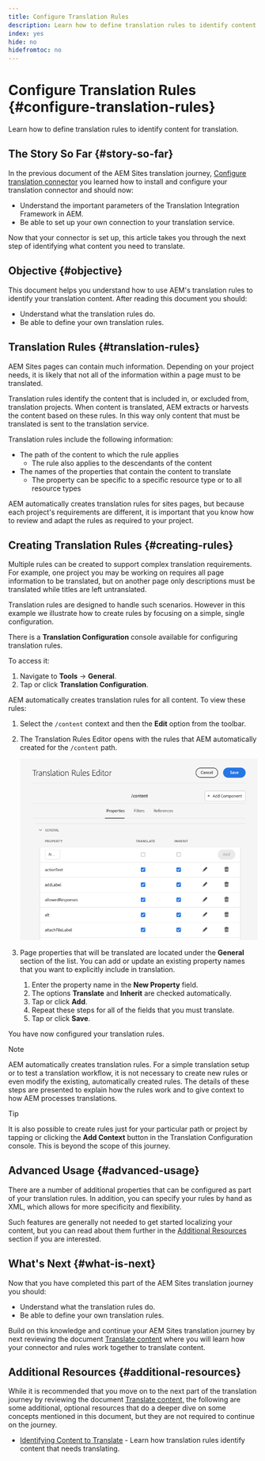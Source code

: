 ```yaml
---
title: Configure Translation Rules
description: Learn how to define translation rules to identify content for translation.
index: yes
hide: no
hidefromtoc: no
---
```


# Configure Translation Rules {#configure-translation-rules}

Learn how to define translation rules to identify content for translation.

## The Story So Far {#story-so-far}

In the previous document of the AEM Sites translation journey, [Configure translation connector](configure-connector.md) you learned how to install and configure your translation connector and should now:

* Understand the important parameters of the Translation Integration Framework in AEM.
* Be able to set up your own connection to your translation service.

Now that your connector is set up, this article takes you through the next step of identifying what content you need to translate.

## Objective {#objective}

This document helps you understand how to use AEM's translation rules to identify your translation content. After reading this document you should:

* Understand what the translation rules do.
* Be able to define your own translation rules.

## Translation Rules {#translation-rules}

AEM Sites pages can contain much information. Depending on your project needs, it is likely that not all of the information within a page must to be translated.

Translation rules identify the content that is included in, or excluded from, translation projects. When content is translated, AEM extracts or harvests the content based on these rules. In this way only content that must be translated is sent to the translation service.

Translation rules include the following information:

* The path of the content to which the rule applies
  * The rule also applies to the descendants of the content
* The names of the properties that contain the content to translate
  * The property can be specific to a specific resource type or to all resource types

AEM automatically creates translation rules for sites pages, but because each project's requirements are different, it is important that you know how to review and adapt the rules as required to your project.

## Creating Translation Rules {#creating-rules}

Multiple rules can be created to support complex translation requirements. For example, one project you may be working on requires all page information to be translated, but on another page only descriptions must be translated while titles are left untranslated.

Translation rules are designed to handle such scenarios. However in this example we illustrate how to create rules by focusing on a simple, single configuration.

There is a **Translation Configuration** console available for configuring translation rules.

To access it:

1. Navigate to **Tools** -&gt; **General**.
1. Tap or click **Translation Configuration**.

AEM automatically creates translation rules for all content. To view these rules:

1. Select the `/content` context and then the **Edit** option from the toolbar.
1. The Translation Rules Editor opens with the rules that AEM automatically created for the `/content` path.

   ![Translation rules editor](assets/translation-rules-editor.png)

1. Page properties that will be translated are located under the **General** section of the list. You can add or update an existing property names that you want to explicitly include in translation.
   1. Enter the property name in the **New Property** field.
   1. The options **Translate** and **Inherit** are checked automatically.
   1. Tap or click **Add**.
   1. Repeat these steps for all of the fields that you must translate.
   1. Tap or click **Save**.

You have now configured your translation rules.

>[!NOTE]
>
>AEM automatically creates translation rules. For a simple translation setup or to test a translation workflow, it is not necessary to create new rules or even modify the existing, automatically created rules. The details of these steps are presented to explain how the rules work and to give context to how AEM processes translations.

>[!TIP]
>
>It is also possible to create rules just for your particular path or project by tapping or clicking the **Add Context** button in the Translation Configuration console. This is beyond the scope of this journey.

## Advanced Usage {#advanced-usage}

There are a number of additional properties that can be configured as part of your translation rules. In addition, you can specify your rules by hand as XML, which allows for more specificity and flexibility.

Such features are generally not needed to get started localizing your content, but you can read about them further in the [Additional Resources](#additional-resources) section if you are interested.

## What's Next {#what-is-next}

Now that you have completed this part of the AEM Sites translation journey you should:

* Understand what the translation rules do.
* Be able to define your own translation rules.

Build on this knowledge and continue your AEM Sites translation journey by next reviewing the document [Translate content](translate-content.md) where you will learn how your connector and rules work together to translate content.

## Additional Resources {#additional-resources}

While it is recommended that you move on to the next part of the translation journey by reviewing the document [Translate content,](translate-content.md) the following are some additional, optional resources that do a deeper dive on some concepts mentioned in this document, but they are not required to continue on the journey.

* [Identifying Content to Translate](/help/sites-cloud/administering/translation/rules.md) - Learn how translation rules identify content that needs translating.
